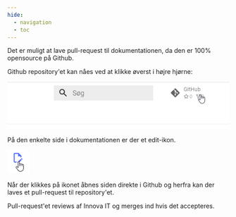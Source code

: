 ```yaml
---
hide:
  - navigation
  - toc
---
```

Det er muligt at lave pull-request til dokumentationen, da den er 100% opensource på Github.

Github repository'et kan nåes ved at klikke øverst i højre hjørne:

![Alt text](media/contribution.png)

På den enkelte side i dokumentationen er der et edit-ikon.

![Alt text](media/contribution-2.png)

Når der klikkes på ikonet åbnes siden direkte i Github og herfra kan der laves et pull-request til repository'et.

Pull-request'et reviews af Innova IT og merges ind hvis det accepteres.


